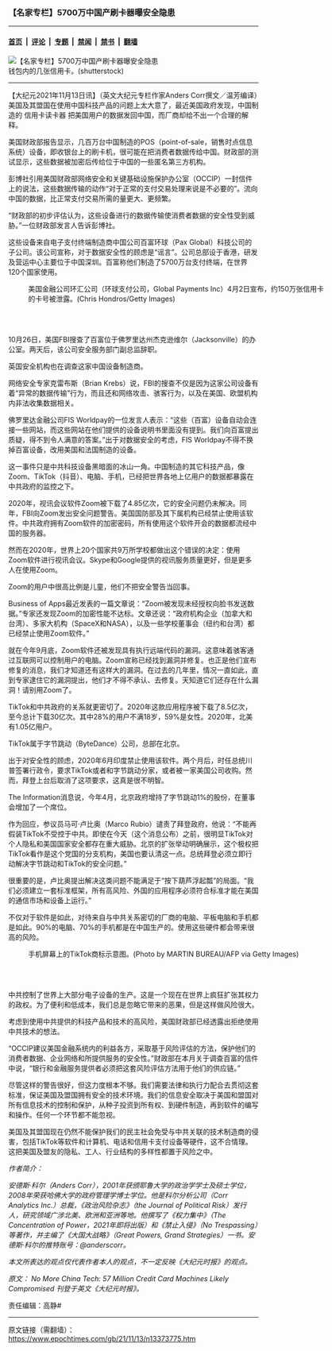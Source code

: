 ### 【名家专栏】5700万中国产刷卡器曝安全隐患

---

#### [首页](../../../..?n13373775) &nbsp;|&nbsp; [评论](../../../../../epoch-comment?n13373775) &nbsp;|&nbsp; [专题](../../../../../epoch-special?n13373775) &nbsp;|&nbsp; [禁闻](../../../../../epoch-news?n13373775) &nbsp;|&nbsp; [禁书](../../../../../books?n13373775) &nbsp;|&nbsp; [翻墙](https://github.com/gfw-breaker/nogfw/blob/master/README.md?n13373775)


<div><img alt="【名家专栏】5700万中国产刷卡器曝安全隐患" class="attachment-djy_600_400 size-djy_600_400 wp-post-image" src="https://i.epochtimes.com/assets/uploads/2021/11/id13373779-shutterstock_457169452-600x400.jpg"/>
<div class="caption">
 钱包内的几张信用卡。(shutterstock)
</div></div><hr/><div class="post_content" id="artbody" itemprop="articleBody">
 <!-- article content begin -->
 <p>
  【大纪元2021年11月13日讯】（英文大纪元专栏作家Anders Corr撰文／温芳编译）美国及其盟国在使用中国科技产品的问题上太大意了，最近美国政府发现，中国制造的
  <ok href="https://www.epochtimes.com/gb/tag/%E4%BF%A1%E7%94%A8%E5%8D%A1%E8%AF%BB%E5%8D%A1%E5%99%A8.html">
   信用卡读卡器
  </ok>
  把美国用户的数据发回中国，而厂商却给不出一个合理的解释。
 </p>
 <p>
  美国财政部报告显示，几百万台中国制造的POS（point-of-sale，销售时点信息系统）设备，即收银台上的刷卡机，很可能在把消费者数据传给中国。财政部的测试显示，这些数据被加密后传给位于中国的一些匿名第三方机构。
 </p>
 <p>
  彭博社引用美国财政部网络安全和关键基础设施保护办公室（OCCIP）一封信件上的说法，这些数据传输的动作“对于正常的支付交易处理来说是不必要的”。流向中国的数据，比正常支付交易所需的量更大、更频繁。
 </p>
 <p>
  “财政部的初步评估认为，这些设备进行的数据传输使消费者数据的安全性受到威胁。”一位财政部发言人告诉彭博社。
 </p>
 <p>
  这些设备来自电子支付终端制造商中国公司百富环球（Pax Global）科技公司的子公司。该公司宣称，对于数据安全性的顾虑是“谣言”。公司总部设于香港，研发及营运中心主要位于中国深圳。百富称他们制造了5700万台支付终端，在世界120个国家使用。
 </p>
 <figure aria-describedby="caption-attachment-13373783" class="wp-caption aligncenter" id="attachment_13373783" style="width: 600px">
  <ok href="https://i.epochtimes.com/assets/uploads/2021/11/id13373783-cc103218667-600x377.jpg" target="_blank">
   <img alt="" class="size-large wp-image-13373783" src="https://i.epochtimes.com/assets/uploads/2021/11/id13373783-cc103218667-600x377-600x377.jpg"/>
  </ok>
  <br/><figcaption class="wp-caption-text" id="caption-attachment-13373783">
   美国金融公司环汇公司（环球支付公司，Global Payments Inc）4月2日宣布，约150万张信用卡的卡号被泄露。(Chris Hondros/Getty Images)
  </figcaption><br/>
 </figure><br/>
 <p>
  10月26日，美国FBI搜查了百富位于佛罗里达州杰克逊维尔（Jacksonville）的办公室。两天后，该公司安全服务部门副总监辞职。
 </p>
 <p>
  英国安全机构也在调查这家中国设备制造商。
 </p>
 <p>
  网络安全专家克雷布斯（Brian Krebs）说，FBI的搜查不仅是因为这家公司设备有着“异常的数据传输”行为，而且还和网络攻击、骇客行为，以及在美国、欧盟机构内非法收集数据相关。
 </p>
 <p>
  佛罗里达金融公司FIS Worldpay的一位发言人表示：“这些（百富）设备自动会连接一些网站，而这些网站在他们提供的设备说明书里面没有提到。我们向百富提出质疑，得不到令人满意的答案。”出于对数据安全的考虑，FIS Worldpay不得不换掉百富设备，改用美国和法国制造的设备。
 </p>
 <p>
  这一事件只是中共科技设备黑暗面的冰山一角。中国制造的其它科技产品，像Zoom、TikTok（抖音）、电脑、手机，已经把世界各地上亿用户的数据都暴露在中共政府的监控之下。
 </p>
 <p>
  2020年，视讯会议软件Zoom被下载了4.85亿次，它的安全问题仍未解决。同年，FBI向Zoom发出安全问题警告。美国国防部及其下属机构已经禁止使用该软件。中共政府拥有Zoom软件的加密密码，所有使用这个软件开会的数据都流经中国的服务器。
 </p>
 <p>
  然而在2020年，世界上20个国家共9万所学校都做出这个错误的决定：使用Zoom软件进行视讯会议。Skype和Google提供的视讯服务质量更好，但是更多人在使用Zoom。
 </p>
 <p>
  Zoom的用户中很高比例是儿童，他们不把安全警告当回事。
 </p>
 <p>
  Business of Apps最近发表的一篇文章说：“Zoom被发现未经授权向脸书发送数据。”专家还发现Zoom的加密性能不达标。文章还说：“政府机构企业（加拿大和台湾）、多家大机构（SpaceX和NASA），以及一些学校董事会（纽约和台湾）都已经禁止使用Zoom软件。”
 </p>
 <p>
  就在今年9月底，Zoom软件还被发现具有执行远端代码的漏洞。这意味着骇客通过互联网可以控制用户的电脑。Zoom宣称已经找到漏洞并修复。也正是他们宣布修复的消息，我们才知道还有这样大的漏洞。在过去的几年里，情况一直如此，直到专家逮住它的漏洞提出，他们才不得不承认、去修复。天知道它们还存在什么漏洞！请别用Zoom了。
 </p>
 <p>
  TikTok和中共政府的关系就更密切了。2020年这款应用程序被下载了8.5亿次，至今总计下载30亿次。其中28%的用户不满18岁，59%是女性。2020年，北美有1.05亿用户。
 </p>
 <p>
  TikTok属于字节跳动（ByteDance）公司，总部在北京。
 </p>
 <p>
  出于对安全性的顾虑，2020年6月印度禁止使用该软件。两个月后，时任总统川普签署行政令，要求TikTok或者和字节跳动分家，或者被一家美国公司收购。然而，拜登上台后取消了这项要求，这真是很不明智。
 </p>
 <p>
  The Information消息说，今年4月，北京政府增持了字节跳动1%的股份，在董事会增加了一个席位。
 </p>
 <p>
  作为回应，参议员马可‧卢比奥（Marco Rubio）谴责了拜登政府，他说：“不能再假装TikTok不受控于中共。即使在今天（这个消息公布）之前，很明显TikTok对个人隐私和美国国家安全都存在重大威胁。北京的扩张举动明确展示，这个极权把TikTok看作是这个党国的分支机构，美国也要认清这一点。总统拜登必须立即行动解决字节跳动和TikTok的安全问题。”
 </p>
 <p>
  很重要的是，卢比奥提出解决这类问题不能满足于“按下葫芦浮起瓢”的局面。“我们必须建立一套标准框架，所有高风险、外国的应用程序必须符合标准才能在美国的通信市场和设备上运行。”
 </p>
 <p>
  不仅对于软件是如此，对待来自与中共关系密切的厂商的电脑、平板电脑和手机都是如此。90%的电脑、70%的手机都是在中国生产的。使用这些硬件都会带来很高的风险。
 </p>
 <figure aria-describedby="caption-attachment-13373787" class="wp-caption aligncenter" id="attachment_13373787" style="width: 600px">
  <ok href="https://i.epochtimes.com/assets/uploads/2021/11/id13373787-GettyImages-1215460418.jpg" target="_blank">
   <img alt="" class="size-large wp-image-13373787" src="https://i.epochtimes.com/assets/uploads/2021/11/id13373787-GettyImages-1215460418-600x400.jpg"/>
  </ok>
  <br/><figcaption class="wp-caption-text" id="caption-attachment-13373787">
   手机屏幕上的TikTok商标示意图。(Photo by MARTIN BUREAU/AFP via Getty Images)
  </figcaption><br/>
 </figure><br/>
 <p>
  中共控制了世界上大部分电子设备的生产。这是一个现在在世界上疯狂扩张其权力的政权。为了便利和低成本，我们总是忽略它带来的恶果，但是这样做风险很大。
 </p>
 <p>
  考虑到使用中共提供的科技产品和技术的高风险，美国财政部已经透露出拒绝使用中共技术的想法。
 </p>
 <p>
  “OCCIP建议美国金融系统内的利益各方，采取基于风险评估的方法，保护他们的消费者数据、企业网络和所提供服务的安全性。”财政部在本月关于调查百富的信件中说，“银行和金融服务提供者必须把这套风险评估方法用于他们的供应链。”
 </p>
 <p>
  尽管这样的警告很好，但这力度根本不够。我们需要法律和执行力配合去贯彻这套标准，保证美国及盟国拥有安全的技术环境。我们的信息安全取决于美国和盟国对所有信息技术的控制和保护，从种子投资到所有权、到硬件制造，再到软件的编写和操作。任何一个环节都不能忽视。
 </p>
 <p>
  美国及其盟国现在仍然不能保护我们的民主社会免受与中共关联的技术制造商的侵害，包括TikTok等软件和计算机、电话和信用卡支付设备等硬件，这不合情理。这把美国及盟友的隐私、工人、行业结构的多样性都置于风险之中。
 </p>
 <p>
  <em>
   作者简介：
  </em>
 </p>
 <p>
  <em>
   安德斯‧科尔（Anders Corr），2001年获颁耶鲁大学的政治学学士及硕士学位，2008年荣获哈佛大学的政府管理学博士学位。他是科尔分析公司（Corr Analytics Inc.）总裁，《政治风险杂志》（the Journal of Political Risk）发行人，研究领域广涉北美、欧洲和亚洲等地。他撰写了《权力集中》（The Concentration of Power，2021年即将出版）和《禁止入侵》（No Trespassing）等著作，并主编了《大国大战略》（Great Powers, Grand Strategies）一书。安德斯‧科尔的推特账号：@anderscorr。
  </em>
 </p>
 <p>
  <em>
   本文所表达的观点仅代表作者本人的观点，不一定反映《大纪元时报》的观点。
  </em>
 </p>
 <p>
  <em>
   原文：
   <ok href="https://www.theepochtimes.com/no-more-china-tech-57-million-credit-card-machines-likely-compromised_4090346.html">
    No More China Tech: 57 Million Credit Card Machines Likely Compromised
   </ok>
   刊登于英文《大纪元时报》。
  </em>
 </p>
 <p>
  责任编辑：高静#
 </p>
 <!-- article content end -->
 <div id="below_article_ad">
 </div>
</div>


---

原文链接（需翻墙）：https://www.epochtimes.com/gb/21/11/13/n13373775.htm